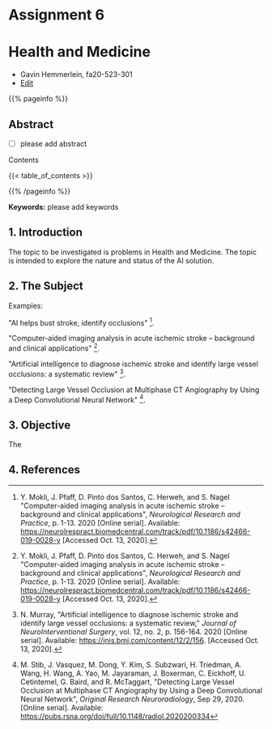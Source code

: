 # Assignment 6
# Health and Medicine

* Gavin Hemmerlein, fa20-523-301 
* [Edit](https://github.com/cybertraining-dsc/fa20-523-301/blob/master/project/project.md)

{{% pageinfo %}}

## Abstract

* [ ] please add abstract

Contents

{{< table_of_contents >}}

{{% /pageinfo %}}

**Keywords:** please add keywords

## 1. Introduction

The topic to be investigated is problems in Health and Medicine. The topic is intended to explore the nature and status of the AI solution.

## 2. The Subject





Examples:




"AI helps bust stroke, identify occlusions" [^2].

"Computer-aided imaging analysis in acute ischemic stroke – background and clinical applications" [^2].

"Artificial intelligence to diagnose ischemic stroke and identify large vessel occlusions: a systematic review" [^3].

"Detecting Large Vessel Occlusion at Multiphase CT Angiography by Using a Deep Convolutional Neural Network" [^4].


## 3. Objective

The 


## 4. References


[^1]: D. Pearson, "AI helps bust stroke, identify occlusions," *Radiology Business,* [Online]. Available:
 <https://www.radiologybusiness.com/topics/artificial-intelligence/ai-helps-bust-stroke-identify-occlusions> [Accessed Oct. 13, 2020].

[^2]: Y. Mokli, J. Pfaff, D. Pinto dos Santos, C. Herweh, and S. Nagel "Computer-aided imaging analysis in acute ischemic stroke – background and clinical applications", *Neurological Research and Practice*, p. 1-13. 2020 [Online serial]. Available:  <https://neurolrespract.biomedcentral.com/track/pdf/10.1186/s42466-019-0028-y> [Accessed Oct. 13, 2020].

[^3]: N. Murray, "Artificial intelligence to diagnose ischemic stroke and identify large vessel occlusions: a systematic review," *Journal of NeuroInterventional Surgery*, vol. 12, no. 2, p. 156-164. 2020 [Online serial]. Available: https://jnis.bmj.com/content/12/2/156. [Accessed Oct. 13, 2020].

[^4]: M. Stib, J. Vasquez, M. Dong, Y. Kim, S. Subzwari, H. Triedman, A. Wang, H. Wang, A. Yao, M. Jayaraman, J. Boxerman, C. Eickhoff, U. Cetintemel, G. Baird, and R. McTaggart, "Detecting Large Vessel Occlusion at Multiphase CT Angiography by Using a Deep Convolutional Neural Network", *Original Research Neuroradiology*, Sep 29, 2020. [Online serial]. Available: <https://pubs.rsna.org/doi/full/10.1148/radiol.2020200334>




